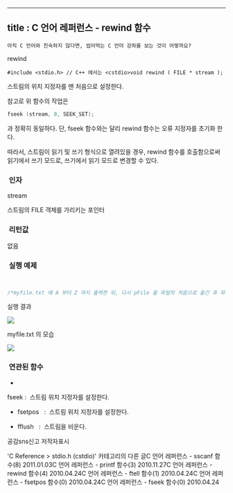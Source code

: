 ----------------
title : C 언어 레퍼런스 - rewind 함수
--------------



```warning
아직 C 언어와 친숙하지 않다면, 씹어먹는 C 언어 강좌를 보는 것이 어떻까요?
```


rewind




```info
#include <stdio.h> // C++ 에서는 <cstdio>void rewind ( FILE * stream );
```

스트림의 위치 지정자를 맨 처음으로 설정한다. 

참고로 위 함수의 작업은 

```cpp
fseek (stream, 0, SEEK_SET);
```

과 정확히 동일하다. 단, fseek 함수와는 달리 rewind 함수는 오류 지정자를 초기화 한다. 

따라서, 스트림이 읽기 및 쓰기 형식으로 열려있을 경우, rewind 함수를 호출함으로써 읽기에서 쓰기 모드로, 쓰기에서 읽기 모드로 변경할 수 있다. 



###  인자




stream

스트림의 FILE 객체를 가리키는 포인터



###  리턴값




없음



###  실행 예제




```cpp


/*myfile.txt 에 A 부터 Z 까지 출력한 뒤, 다시 pFile 을 파일의 처음으로 옮긴 후 파일의 내용을 읽어들인다. 즉, buffer 에는 A 부터 Z 까지 들어가게 된다. 따라서 화면에는 ABCDEFGHIZKLMNOPQRSTUVWXYZ 가 출력된다. 이 예제는 http://www.cplusplus.com/reference/clibrary/cstdio/rewind/에서 가져왔습니다. */#include <stdio.h>int main (){    int n;    FILE * pFile;    char buffer [27];    pFile = fopen ("myfile.txt","w+");    for ( n='A' ; n<='Z' ; n++)        fputc ( n, pFile);    rewind (pFile);    fread (buffer,1,26,pFile);    fclose (pFile);    buffer[26]='\0';    puts (buffer);    return 0;}
```

실행 결과


![](http://img1.daumcdn.net/thumb/R1920x0/?fname=http%3A%2F%2Fcfile4.uf.tistory.com%2Fimage%2F2010CA164BD2B5D56CBB0B)

myfile.txt 의 모습


![](http://img1.daumcdn.net/thumb/R1920x0/?fname=http%3A%2F%2Fcfile3.uf.tistory.com%2Fimage%2F1745BD164BD2B5D502B924)



###  연관된 함수





* 
fseek
 :  스트림 위치 지정자를 설정한다.  



* fsetpos
  :  스트림 위치 지정자를 설정한다. 

* fflush
  :  스트림을 비운다.







공감sns신고
저작자표시

'C Reference > stdio.h (cstdio)' 카테고리의 다른 글C 언어 레퍼런스 - sscanf 함수(8)
2011.01.03C 언어 레퍼런스 - printf 함수(3)
2010.11.27C 언어 레퍼런스 - rewind 함수(4)
2010.04.24C 언어 레퍼런스 - ftell 함수(1)
2010.04.24C 언어 레퍼런스 - fsetpos 함수(0)
2010.04.24C 언어 레퍼런스 - fseek 함수(0)
2010.04.24

